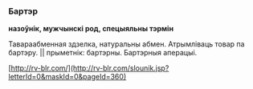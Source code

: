 ### Бартэр
**назоўнік, мужчынскі род, спецыяльны тэрмін**

Тавараабменная здзелка, натуральны абмен. Атрымліваць товар па бартэру. || прыметнік: бартэрны. Бартэрныя аперацыі.

<a rel="author">[http://rv-blr.com/](http://rv-blr.com/slounik.jsp?letterId=0&maskId=0&pageId=360)</a>
